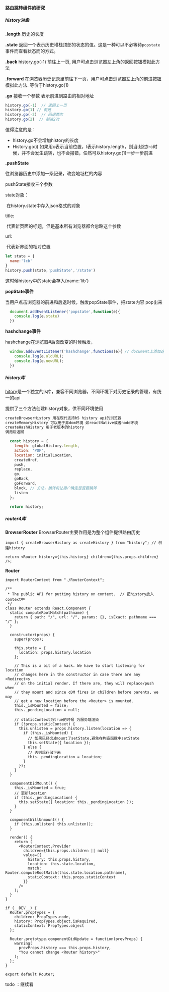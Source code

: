 ####  路由跳转组件的研究

##### history对象

**.length**  历史的长度

**.state**  返回一个表示历史堆栈顶部的状态的值。这是一种可以不必等待`popstate` 事件而查看状态而的方式。

**.back**  history.go(-1) 前往上一页, 用户可点击浏览器左上角的返回按钮模拟此方法

**.forward** 在浏览器历史记录里前往下一页，用户可点击浏览器左上角的前进按钮模拟此方法. 等价于history.go(1)

**.go** 接收一个参数 表示前进到路由的相对地址

```javascript
history.go(-1)  // 返回上一页
history.go(1) // 前进
history.go(-2)  // 回退两次
history.go(2)  // 前进2次
```

值得注意的是：

- history.go不会增加history的长度
- History.go(i) 如果用c表示当前位置，l表示history.length，则当i超过l-c时候，并不会发生跳转，也不会报错，任然可以history.go(1)一步一步前进

**.pushState**

往浏览器历史中添加一条记录，改变地址栏的内容

pushState接收三个参数

state对象：

​	在history.state中存入json格式的对象

title:

​	代表新页面的标题，但是基本所有浏览器都会忽略这个参数

url:

​	代表新界面的相对位置

```javascript
let state = {
  name:'lcb'
}
history.push(state,'pushState','/state')
```

这时候history中的state会存入{name:'lib'}



**popState事件**

当用户点击浏览器的前进和后退时候，触发popState事件，把state内容 pop出来

```js
  document.addEventListener('popstate',function(e){
    console.log(e.state)
  })
```

**hashchange事件**

hashchange在浏览器#后面改变的时候触发，

```js
  window.addEventListener('hashchange',functions(e){ // document上添加这个事件是没有效果的
    console.log(e.oldURL);
    console.log(e.newURL);
  })
```



##### history库

[hitory]('https://github.com/ReactTraining/history')是一个独立的js库，兼容不同浏览器，不同环境下对历史记录的管理，有统一的api

提供了三个方法创建history对象，供不同环境使用

```js
createBrowserHistory 用在现代支持h5 history api的浏览器
createMemoryHistory 可以用于非dom环境 如reactNative或者node环境
createHashHistory 用于老版本的history
调用后返回

  const history = {
    length: globalHistory.length,
    action: 'POP',
    location: initialLocation,
    createHref,
    push,
    replace,
    go,
    goBack,
    goForward,
    block, // 方法，跳转前让用户确定是否要跳转
    listen
  };

  return history;

```

##### router4库
**BrowserRouter**
BrowserRouter主要作用是为整个组件提供路由历史
```
import { createBrowserHistory as createHistory } from "history"; // 创建history

return <Router history={this.history} children={this.props.children} />;
```

**Router**
```
import RouterContext from "./RouterContext";

/**
 * The public API for putting history on context.  // 把history放入context中
 */
class Router extends React.Component {
  static computeRootMatch(pathname) {
    return { path: "/", url: "/", params: {}, isExact: pathname === "/" };
  }

  constructor(props) {
    super(props);

    this.state = {
      location: props.history.location
    };

    // This is a bit of a hack. We have to start listening for location
    // changes here in the constructor in case there are any <Redirect>s
    // on the initial render. If there are, they will replace/push when
    // they mount and since cDM fires in children before parents, we may
    // get a new location before the <Router> is mounted.
    this._isMounted = false;
    this._pendingLocation = null;

    // staticContext为true的时候 为服务端渲染
    if (!props.staticContext) {
      this.unlisten = props.history.listen(location => {
        if (this._isMounted) {
          // 如果已经didmount了setState,避免在构造函数中setState
          this.setState({ location });
        } else {
          // 否则现存储下来
          this._pendingLocation = location;
        }
      });
    }
  }

  componentDidMount() {
    this._isMounted = true;
    // 更新location
    if (this._pendingLocation) {
      this.setState({ location: this._pendingLocation });
    }
  }

  componentWillUnmount() {
    if (this.unlisten) this.unlisten();
  }

  render() {
    return (
      <RouterContext.Provider
        children={this.props.children || null}
        value={{
          history: this.props.history,
          location: this.state.location,
          match: Router.computeRootMatch(this.state.location.pathname),
          staticContext: this.props.staticContext
        }}
      />
    );
  }
}

if (__DEV__) {
  Router.propTypes = {
    children: PropTypes.node,
    history: PropTypes.object.isRequired,
    staticContext: PropTypes.object
  };

  Router.prototype.componentDidUpdate = function(prevProps) {
    warning(
      prevProps.history === this.props.history,
      "You cannot change <Router history>"
    );
  };
}

export default Router;
```
todo ：继续看
